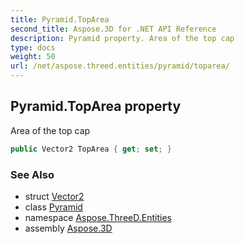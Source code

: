 ```yaml
---
title: Pyramid.TopArea
second_title: Aspose.3D for .NET API Reference
description: Pyramid property. Area of the top cap
type: docs
weight: 50
url: /net/aspose.threed.entities/pyramid/toparea/
---
```

## Pyramid.TopArea property

Area of the top cap

```csharp
public Vector2 TopArea { get; set; }
```

### See Also

* struct [Vector2](../../../aspose.threed.utilities/vector2/)
* class [Pyramid](../)
* namespace [Aspose.ThreeD.Entities](../../../aspose.threed.entities/)
* assembly [Aspose.3D](../../../)


